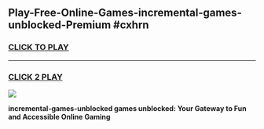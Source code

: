 
## Play-Free-Online-Games-incremental-games-unblocked-Premium #cxhrn
<h3>
<a href="https://premium.freeplayer.one?title=incremental-games-unblocked&ref=8M">CLICK TO PLAY</a></h3>
<hr>

<h3>
<a href="https://premium.freeplayer.one?title=incremental-games-unblocked&ref=8M">CLICK 2 PLAY</a>
  
</h3>

<a href="https://premium.freeplayer.one?title=incremental-games-unblocked&ref=8M"><img src="https://clearcache.store/games.png"></a>


**incremental-games-unblocked games unblocked: Your Gateway to Fun and Accessible Online Gaming**
